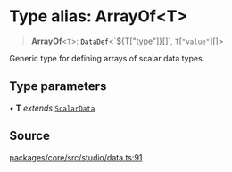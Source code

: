 # Type alias: ArrayOf\<T\>

> **ArrayOf**\<`T`\>: [`DataDef`](DataDef.md)\<\`$\{T\["type"\]\}\[\]\`, `T`\[`"value"`\][]\>

Generic type for defining arrays of scalar data types.

## Type parameters

• **T** *extends* [`ScalarData`](ScalarData.md)

## Source

[packages/core/src/studio/data.ts:91](https://github.com/VictorS67/encre/blob/c09849eb59af073bf23be826a912f2ba4f635f93/packages/core/src/studio/data.ts#L91)
